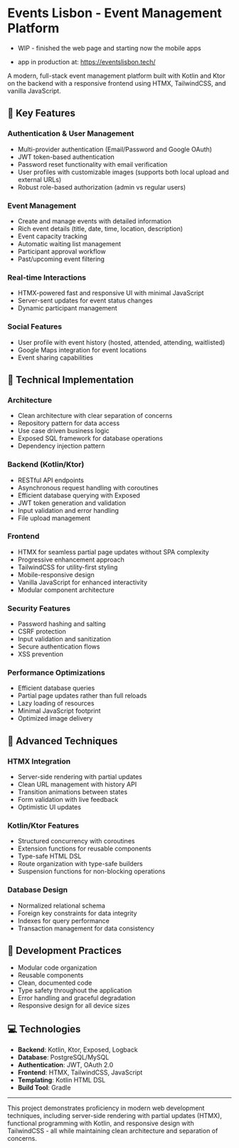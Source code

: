 # Events Lisbon - Event Management Platform
- WIP -  finished the web page and starting now the mobile apps

- app in production at: https://eventslisbon.tech/

A modern, full-stack event management platform built with Kotlin and Ktor on the backend with a responsive frontend using HTMX, TailwindCSS, and vanilla JavaScript.

## 🌟 Key Features

### Authentication & User Management
- Multi-provider authentication (Email/Password and Google OAuth)
- JWT token-based authentication
- Password reset functionality with email verification
- User profiles with customizable images (supports both local upload and external URLs)
- Robust role-based authorization (admin vs regular users)

### Event Management
- Create and manage events with detailed information
- Rich event details (title, date, time, location, description)
- Event capacity tracking
- Automatic waiting list management
- Participant approval workflow
- Past/upcoming event filtering

### Real-time Interactions
- HTMX-powered fast and responsive UI with minimal JavaScript
- Server-sent updates for event status changes
- Dynamic participant management

### Social Features
- User profile with event history (hosted, attended, attending, waitlisted)
- Google Maps integration for event locations
- Event sharing capabilities

## 🔧 Technical Implementation

### Architecture
- Clean architecture with clear separation of concerns
- Repository pattern for data access
- Use case driven business logic
- Exposed SQL framework for database operations
- Dependency injection pattern

### Backend (Kotlin/Ktor)
- RESTful API endpoints
- Asynchronous request handling with coroutines
- Efficient database querying with Exposed
- JWT token generation and validation
- Input validation and error handling
- File upload management

### Frontend
- HTMX for seamless partial page updates without SPA complexity
- Progressive enhancement approach
- TailwindCSS for utility-first styling
- Mobile-responsive design
- Vanilla JavaScript for enhanced interactivity
- Modular component architecture

### Security Features
- Password hashing and salting
- CSRF protection
- Input validation and sanitization
- Secure authentication flows
- XSS prevention

### Performance Optimizations
- Efficient database queries
- Partial page updates rather than full reloads
- Lazy loading of resources
- Minimal JavaScript footprint
- Optimized image delivery

## 🧠 Advanced Techniques

### HTMX Integration
- Server-side rendering with partial updates
- Clean URL management with history API
- Transition animations between states
- Form validation with live feedback
- Optimistic UI updates

### Kotlin/Ktor Features
- Structured concurrency with coroutines
- Extension functions for reusable components
- Type-safe HTML DSL
- Route organization with type-safe builders
- Suspension functions for non-blocking operations

### Database Design
- Normalized relational schema
- Foreign key constraints for data integrity
- Indexes for query performance
- Transaction management for data consistency

## 🚀 Development Practices

- Modular code organization
- Reusable components
- Clean, documented code
- Type safety throughout the application
- Error handling and graceful degradation
- Responsive design for all device sizes

## 💻 Technologies

- **Backend**: Kotlin, Ktor, Exposed, Logback
- **Database**: PostgreSQL/MySQL
- **Authentication**: JWT, OAuth 2.0
- **Frontend**: HTMX, TailwindCSS, JavaScript
- **Templating**: Kotlin HTML DSL
- **Build Tool**: Gradle

---

This project demonstrates proficiency in modern web development techniques, including server-side rendering with partial updates (HTMX), functional programming with Kotlin, and responsive design with TailwindCSS - all while maintaining clean architecture and separation of concerns. 
